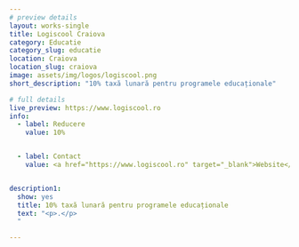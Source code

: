 ```yaml
---
# preview details
layout: works-single
title: Logiscool Craiova
category: Educatie
category_slug: educatie
location: Craiova
location_slug: craiova
image: assets/img/logos/logiscool.png
short_description: "10% taxă lunară pentru programele educaționale"

# full details
live_preview: https://www.logiscool.ro
info:
  - label: Reducere
    value: 10%


  - label: Contact
    value: <a href="https://www.logiscool.ro" target="_blank">Website</a>


description1:
  show: yes
  title: 10% taxă lunară pentru programele educaționale
  text: "<p>.</p>
  "

---
```

